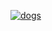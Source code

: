 [![dogs](http://img.youtube.com/vi/BTIaHqgnBzg/0.jpg)](http://www.youtube.com/watch?v=BTIaHqgnBzg "Dog Breeds")